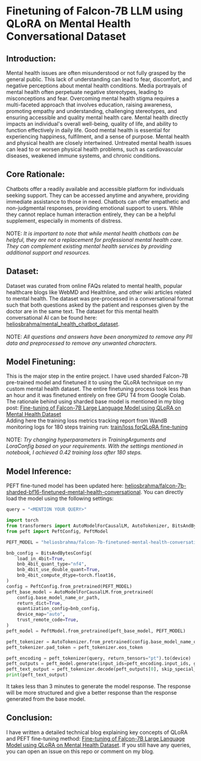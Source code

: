 # Finetuning of Falcon-7B LLM using QLoRA on Mental Health Conversational Dataset

## Introduction:
Mental health issues are often misunderstood or not fully grasped by the general public. This lack of understanding can lead to fear, discomfort, and negative perceptions about mental health conditions. Media portrayals of mental health often perpetuate negative stereotypes, leading to misconceptions and fear. Overcoming mental health stigma requires a multi-faceted approach that involves education, raising awareness, promoting empathy and understanding, challenging stereotypes, and ensuring accessible and quality mental health care.
Mental health directly impacts an individual's overall well-being, quality of life, and ability to function effectively in daily life. Good mental health is essential for experiencing happiness, fulfilment, and a sense of purpose. Mental health and physical health are closely intertwined. Untreated mental health issues can lead to or worsen physical health problems, such as cardiovascular diseases, weakened immune systems, and chronic conditions.

## Core Rationale:
Chatbots offer a readily available and accessible platform for individuals seeking support. They can be accessed anytime and anywhere, providing immediate assistance to those in need. Chatbots can offer empathetic and non-judgmental responses, providing emotional support to users. While they cannot replace human interaction entirely, they can be a helpful supplement, especially in moments of distress.<br><br>
NOTE: _It is important to note that while mental health chatbots can be helpful, they are not a replacement for professional mental health care. They can complement existing mental health services by providing additional support and resources._

## Dataset:
Dataset was curated from online FAQs related to mental health, popular healthcare blogs like WebMD and Healthline, and other wiki articles related to mental health. The dataset was pre-processed in a conversational format such that both questions asked by the patient and responses given by the doctor are in the same text. The dataset for this mental health conversational AI can be found here: [heliosbrahma/mental_health_chatbot_dataset](https://huggingface.co/datasets/heliosbrahma/mental_health_chatbot_dataset).<br><br>
NOTE: _All questions and answers have been anonymized to remove any PII data and preprocessed to remove any unwanted characters._

## Model Finetuning:
This is the major step in the entire project. I have used sharded Falcon-7B pre-trained model and finetuned it to using the QLoRA technique on my custom mental health dataset. The entire finetuning process took less than an hour and it was finetuned entirely on free GPU T4 from Google Colab.
The rationale behind using sharded base model is mentioned in my blog post: [Fine-tuning of Falcon-7B Large Language Model using QLoRA on Mental Health Dataset](https://medium.com/@iamarunbrahma/fine-tuning-of-falcon-7b-large-language-model-using-qlora-on-mental-health-dataset-aa290eb6ec85)<br>
Adding here the training loss metrics tracking report from WandB monitoring logs for 180 steps training run: [train/loss forQLoRA fine-tuning](https://api.wandb.ai/links/heliosbrahma/j3c2w00t) <br><br>
NOTE: _Try changing hyperparameters in TrainingArguments and LoraConfig based on your requirements. With the settings mentioned in notebook, I achieved 0.42 training loss after 180 steps._

## Model Inference:
PEFT fine-tuned model has been updated here: [heliosbrahma/falcon-7b-sharded-bf16-finetuned-mental-health-conversational](https://huggingface.co/heliosbrahma/falcon-7b-sharded-bf16-finetuned-mental-health-conversational). You can directly load the model using the following settings:<br>
```python
query = "<MENTION YOUR QUERY>"

import torch
from transformers import AutoModelForCausalLM, AutoTokenizer, BitsAndBytesConfig, GenerationConfig
from peft import PeftConfig, PeftModel

PEFT_MODEL = "heliosbrahma/falcon-7b-finetuned-mental-health-conversational"

bnb_config = BitsAndBytesConfig(
    load_in_4bit=True,
    bnb_4bit_quant_type="nf4",
    bnb_4bit_use_double_quant=True,
    bnb_4bit_compute_dtype=torch.float16,
)
config = PeftConfig.from_pretrained(PEFT_MODEL)
peft_base_model = AutoModelForCausalLM.from_pretrained(
    config.base_model_name_or_path,
    return_dict=True,
    quantization_config=bnb_config,
    device_map="auto",
    trust_remote_code=True,
)
peft_model = PeftModel.from_pretrained(peft_base_model, PEFT_MODEL)

peft_tokenizer = AutoTokenizer.from_pretrained(config.base_model_name_or_path)
peft_tokenizer.pad_token = peft_tokenizer.eos_token

peft_encoding = peft_tokenizer(query, return_tensors="pt").to(device)
peft_outputs = peft_model.generate(input_ids=peft_encoding.input_ids, generation_config=GenerationConfig(max_new_tokens=200, pad_token_id = peft_tokenizer.eos_token_id, eos_token_id = peft_tokenizer.eos_token_id, attention_mask = peft_encoding.attention_mask, temperature=0.7, top_p=0.7, num_return_sequences=1,))
peft_text_output = peft_tokenizer.decode(peft_outputs[0], skip_special_tokens=True)
print(peft_text_output)
```
It takes less than 3 minutes to generate the model response. The response will be more structured and give a better response than the response generated from the base model.

## Conclusion:
I have written a detailed technical blog explaining key concepts of QLoRA and PEFT fine-tuning method: [Fine-tuning of Falcon-7B Large Language Model using QLoRA on Mental Health Dataset](https://medium.com/@iamarunbrahma/fine-tuning-of-falcon-7b-large-language-model-using-qlora-on-mental-health-dataset-aa290eb6ec85). If you still have any queries, you can open an issue on this repo or comment on my blog.
